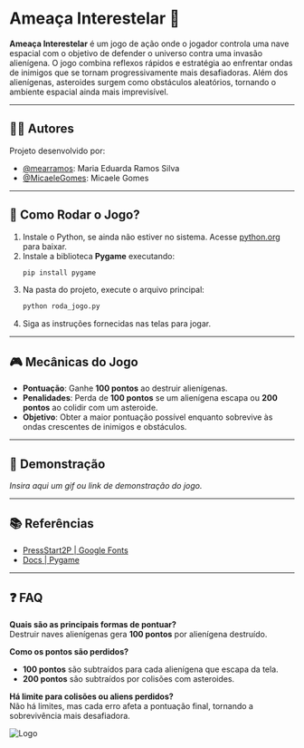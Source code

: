 # Ameaça Interestelar 🚀

**Ameaça Interestelar** é um jogo de ação onde o jogador controla uma nave espacial com o objetivo de defender o universo contra uma invasão alienígena. O jogo combina reflexos rápidos e estratégia ao enfrentar ondas de inimigos que se tornam progressivamente mais desafiadoras. Além dos alienígenas, asteroides surgem como obstáculos aleatórios, tornando o ambiente espacial ainda mais imprevisível.

---

## 👩‍💻 Autores

Projeto desenvolvido por:

- [@mearramos](https://github.com/mearramos): Maria Eduarda Ramos Silva  
- [@MicaeleGomes](https://github.com/MicaeleGomes): Micaele Gomes  

---

## 🚀 Como Rodar o Jogo?

1. Instale o Python, se ainda não estiver no sistema. Acesse [python.org](https://www.python.org/downloads/) para baixar.
2. Instale a biblioteca **Pygame** executando:
   ```bash
   pip install pygame
3. Na pasta do projeto, execute o arquivo principal:
   ```bash
   python roda_jogo.py
3. Siga as instruções fornecidas nas telas para jogar.

---

## 🎮 Mecânicas do Jogo

- **Pontuação**: Ganhe **100 pontos** ao destruir alienígenas.
- **Penalidades**: Perda de **100 pontos** se um alienígena escapa ou **200 pontos** ao colidir com um asteroide.
- **Objetivo**: Obter a maior pontuação possível enquanto sobrevive às ondas crescentes de inimigos e obstáculos.

---

## 🎥 Demonstração

*Insira aqui um gif ou link de demonstração do jogo.*

---

## 📚 Referências

- [PressStart2P | Google Fonts](https://fonts.google.com/specimen/Press+Start+2P)
- [Docs | Pygame](https://www.pygame.org/docs/)

---

## ❓ FAQ

**Quais são as principais formas de pontuar?**  
Destruir naves alienígenas gera **100 pontos** por alienígena destruído.

**Como os pontos são perdidos?**  
- **100 pontos** são subtraídos para cada alienígena que escapa da tela.  
- **200 pontos** são subtraídos por colisões com asteroides.

**Há limite para colisões ou aliens perdidos?**  
Não há limites, mas cada erro afeta a pontuação final, tornando a sobrevivência mais desafiadora.

![Logo](assets/img/Logo_Insper.png)

